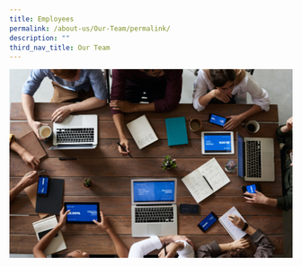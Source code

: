 ```yaml
---
title: Employees
permalink: /about-us/Our-Team/permalink/
description: ""
third_nav_title: Our Team
---
```

![](/images/Test/pexels-fauxels-3183150.jpg)